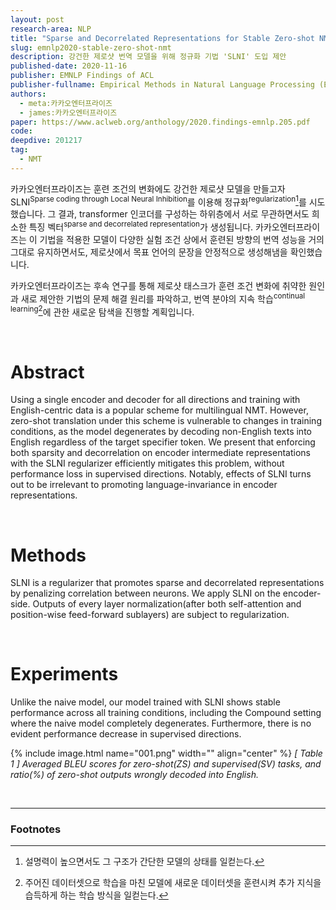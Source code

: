 ```yaml
---
layout: post
research-area: NLP
title: "Sparse and Decorrelated Representations for Stable Zero-shot NMT"
slug: emnlp2020-stable-zero-shot-nmt
description: 강건한 제로샷 번역 모델을 위해 정규화 기법 'SLNI' 도입 제안
published-date: 2020-11-16
publisher: EMNLP Findings of ACL
publisher-fullname: Empirical Methods in Natural Language Processing (EMNLP) Findings of ACL
authors:
  - meta:카카오엔터프라이즈
  - james:카카오엔터프라이즈
paper: https://www.aclweb.org/anthology/2020.findings-emnlp.205.pdf
code:
deepdive: 201217
tag:
  - NMT
---
```

카카오엔터프라이즈는 훈련 조건의 변화에도 강건한 제로샷 모델을 만들고자 SLNI<sup>Sparse coding through Local Neural Inhibition</sup>를 이용해 정규화<sup>regularization</sup>[^1]를 시도했습니다. 그 결과, transformer 인코더를 구성하는 하위층에서 서로 무관하면서도 희소한 특징 벡터<sup>sparse and decorrelated representation</sup>가 생성됩니다. 카카오엔터프라이즈는 이 기법을 적용한 모델이 다양한 실험 조건 상에서 훈련된 방향의 번역 성능을 거의 그대로 유지하면서도, 제로샷에서 목표 언어의 문장을 안정적으로 생성해냄을 확인했습니다.

카카오엔터프라이즈는 후속 연구를 통해 제로샷 태스크가 훈련 조건 변화에 취약한 원인과 새로 제안한 기법의 문제 해결 원리를 파악하고, 번역 분야의 지속 학습<sup>continual learning</sup>[^2]에 관한 새로운 탐색을 진행할 계획입니다.

<br/>

# Abstract

Using a single encoder and decoder for all directions and training with English-centric data is a popular scheme for multilingual NMT. However, zero-shot translation under this scheme is vulnerable to changes in training conditions, as the model degenerates by decoding non-English texts into English regardless of the target specifier token. We present that enforcing both sparsity and decorrelation on encoder intermediate representations with the SLNI regularizer efficiently mitigates this problem, without performance loss in supervised directions. Notably, effects of SLNI turns out to be irrelevant to promoting language-invariance in encoder representations.

<br/>

# Methods

SLNI is a regularizer that promotes sparse and decorrelated representations by penalizing correlation between neurons. We apply SLNI on the encoder-side. Outputs of every layer normalization(after both self-attention and position-wise feed-forward sublayers) are subject to regularization.

<br/>

# Experiments

Unlike the naive model, our model trained with SLNI shows stable performance across all training conditions, including the Compound setting where the naive model completely degenerates. Furthermore, there is no evident performance decrease in supervised directions.

{% include image.html name="001.png" width="" align="center" %}
<em>[ Table 1 ] Averaged BLEU scores for zero-shot(ZS) and supervised(SV) tasks, and ratio(%) of zero-shot outputs wrongly decoded into English.</em>

<br/>

-----

### Footnotes

[^1]: 설명력이 높으면서도 그 구조가 간단한 모델의 상태를 일컫는다.

[^2]: 주어진 데이터셋으로 학습을 마친 모델에 새로운 데이터셋을 훈련시켜 추가 지식을 습득하게 하는 학습 방식을 일컫는다.

